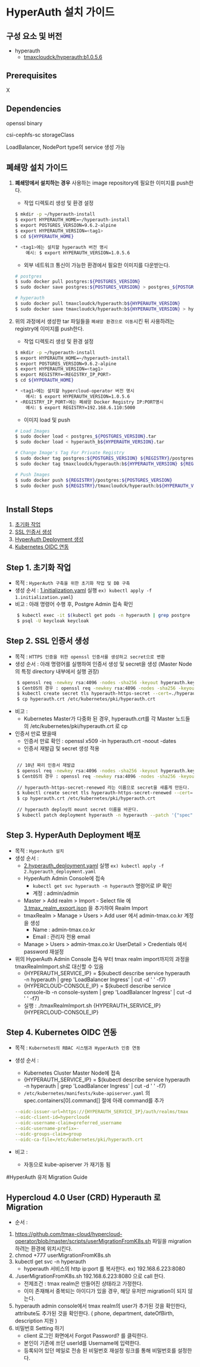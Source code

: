# HyperAuth 설치 가이드

## 구성 요소 및 버전
* hyperauth
    * [tmaxcloudck/hyperauth:b1.0.5.6](https://hub.docker.com/layers/tmaxcloudck/hyperauth/b1.0.5.6/images/sha256-88b9624ad4d060337868d3b5fa8a425358887e29f1152c9948952e2c78c1f6c1?context=explore)

## Prerequisites
X

## Dependencies
openssl binary

csi-cephfs-sc storageClass

LoadBalancer, NodePort type의 service 생성 가능

## 폐쇄망 설치 가이드
1. **폐쇄망에서 설치하는 경우** 사용하는 image repository에 필요한 이미지를 push한다. 

    * 작업 디렉토리 생성 및 환경 설정
    ```bash
	$ mkdir -p ~/hyperauth-install
	$ export HYPERAUTH_HOME=~/hyperauth-install
   $ export POSTGRES_VERSION=9.6.2-alpine
	$ export HYPERAUTH_VERSION=<tag1>
	$ cd ${HYPERAUTH_HOME}

	* <tag1>에는 설치할 hyperauth 버전 명시
		예시: $ export HYPERAUTH_VERSION=1.0.5.6
    ```
    * 외부 네트워크 통신이 가능한 환경에서 필요한 이미지를 다운받는다.
    ```bash
	# postgres
	$ sudo docker pull postgres:${POSTGRES_VERSION}
	$ sudo docker save postgres:${POSTGRES_VERSION} > postgres_${POSTGRES_VERSION}.tar

	# hyperauth
	$ sudo docker pull tmaxcloudck/hyperauth:b${HYPERAUTH_VERSION}
	$ sudo docker save tmaxcloudck/hyperauth:b${HYPERAUTH_VERSION} > hyperauth_b${HYPERAUTH_VERSION}.tar
    ```
  
2. 위의 과정에서 생성한 tar 파일들을 `폐쇄망 환경으로 이동`시킨 뒤 사용하려는 registry에 이미지를 push한다.
	* 작업 디렉토리 생성 및 환경 설정
    ```bash
	$ mkdir -p ~/hyperauth-install
	$ export HYPERAUTH_HOME=~/hyperauth-install
   $ export POSTGRES_VERSION=9.6.2-alpine
	$ export HYPERAUTH_VERSION=<tag1>
   $ export REGISTRY=<REGISTRY_IP_PORT>
	$ cd ${HYPERAUTH_HOME}

	* <tag1>에는 설치할 hypercloud-operator 버전 명시
		예시: $ export HYPERAUTH_VERSION=1.0.5.6
	* <REGISTRY_IP_PORT>에는 폐쇄망 Docker Registry IP:PORT명시
		예시: $ export REGISTRY=192.168.6.110:5000
	```
    * 이미지 load 및 push
    ```bash
    # Load Images
   $ sudo docker load < postgres_${POSTGRES_VERSION}.tar
   $ sudo docker load < hyperauth_b${HYPERAUTH_VERSION}.tar
    
    # Change Image's Tag For Private Registry
   $ sudo docker tag postgres:${POSTGRES_VERSION} ${REGISTRY}/postgres:${POSTGRES_VERSION}
	$ sudo docker tag tmaxcloudck/hyperauth:b${HYPERAUTH_VERSION} ${REGISTRY}/tmaxcloudck/hyperauth:b${HYPERAUTH_VERSION}
    
    # Push Images
	$ sudo docker push ${REGISTRY}/postgres:${POSTGRES_VERSION}
	$ sudo docker push ${REGISTRY}/tmaxcloudck/hyperauth:b${HYPERAUTH_VERSION}
    ```
    ```  

## Install Steps
1. [초기화 작업](https://github.com/tmax-cloud/hypercloud-install-guide/blob/4.1/HyperAuth/README.md#step-1-%EC%B4%88%EA%B8%B0%ED%99%94-%EC%9E%91%EC%97%85)
2. [SSL 인증서 생성](https://github.com/tmax-cloud/hypercloud-install-guide/blob/4.1/HyperAuth/README.md#step-2-ssl-%EC%9D%B8%EC%A6%9D%EC%84%9C-%EC%83%9D%EC%84%B1)
3. [HyperAuth Deployment 생성](https://github.com/tmax-cloud/hypercloud-install-guide/blob/4.1/HyperAuth/README.md#step-3-hyperauth-deployment-%EB%B0%B0%ED%8F%AC)
4. [Kubernetes OIDC 연동]()

## Step 1. 초기화 작업
* 목적 : `HyperAuth 구축을 위한 초기화 작업 및 DB 구축`
* 생성 순서 : [1.initialization.yaml](manifest/1.initialization.yaml) 실행 `ex) kubectl apply -f 1.initialization.yaml`)
* 비고 : 아래 명령어 수행 후, Postgre Admin 접속 확인
```bash
    $ kubectl exec -it $(kubectl get pods -n hyperauth | grep postgre | cut -d ' ' -f1) -n hyperauth -- bash
    $ psql -U keycloak keycloak
 ```

## Step 2. SSL 인증서 생성
* 목적 : `HTTPS 인증을 위한 openssl 인증서를 생성하고 secret으로 변환`
* 생성 순서 : 아래 명령어를 실행하여 인증서 생성 및 secret을 생성 (Master Node의 특정 directory 내부에서 실행 권장)
```bash
    $ openssl req -newkey rsa:4096 -nodes -sha256 -keyout hyperauth.key -x509 -subj "/C=KR/ST=Seoul/O=tmax/CN=$(kubectl describe service hyperauth -n hyperauth | grep 'LoadBalancer Ingress' | cut -d ' ' -f7)" -days 365 -config <(cat /etc/ssl/openssl.cnf <(printf "[v3_ca]\nsubjectAltName=IP:$(kubectl describe service hyperauth -n hyperauth | grep 'LoadBalancer Ingress' | cut -d ' ' -f7)")) -out hyperauth.crt
    $ CentOS의 경우 : openssl req -newkey rsa:4096 -nodes -sha256 -keyout hyperauth.key -x509 -subj "/C=KR/ST=Seoul/O=tmax/CN=$(kubectl describe service hyperauth -n hyperauth | grep 'LoadBalancer Ingress' | cut -d ' ' -f7)" -days 365 -config <(cat /etc/pki/tls/openssl.cnf <(printf "[v3_ca]\nsubjectAltName=IP:$(kubectl describe service hyperauth -n hyperauth | grep 'LoadBalancer Ingress' | cut -d ' ' -f7)")) -out hyperauth.crt
    $ kubectl create secret tls hyperauth-https-secret --cert=./hyperauth.crt --key=./hyperauth.key -n hyperauth
    $ cp hyperauth.crt /etc/kubernetes/pki/hyperauth.crt
```
* 비고 : 
    * Kubernetes Master가 다중화 된 경우, hyperauth.crt를 각 Master 노드들의 /etc/kubernetes/pki/hyperauth.crt 로 cp
* 인증서 만료 됐을때
    * 인증서 만료 확인 :  openssl x509 -in hyperauth.crt -noout -dates
    * 인증서 재발급 및 secret 생성 적용
```bash 
    
    // 10년 짜리 인증서 재발급
    $ openssl req -newkey rsa:4096 -nodes -sha256 -keyout hyperauth.key -x509 -subj "/C=KR/ST=Seoul/O=tmax/CN=$(kubectl describe service hyperauth -n hyperauth | grep 'LoadBalancer Ingress' | cut -d ' ' -f7)" -days 3650 -config <(cat /etc/ssl/openssl.cnf <(printf "[v3_ca]\nsubjectAltName=IP:$(kubectl describe service hyperauth -n hyperauth | grep 'LoadBalancer Ingress' | cut -d ' ' -f7)")) -out hyperauth.crt
    $ CentOS의 경우 : openssl req -newkey rsa:4096 -nodes -sha256 -keyout hyperauth.key -x509 -subj "/C=KR/ST=Seoul/O=tmax/CN=(kubectl describe service hyperauth -n hyperauth | grep 'LoadBalancer Ingress' | cut -d ' ' -f7)" -days 3650 -config <(cat /etc/pki/tls/openssl.cnf <(printf "[v3_ca]\nsubjectAltName=IP:$(kubectl describe service hyperauth -n hyperauth | grep 'LoadBalancer Ingress' | cut -d ' ' -f7)")) -out hyperauth.crt
   
    // hyperauth-https-secret-renewed 라는 이름으로 secret을 새롭게 만든다.
    $ kubectl create secret tls hyperauth-https-secret-renewed --cert=./hyperauth.crt --key=./hyperauth.key -n hyperauth
    $ cp hyperauth.crt /etc/kubernetes/pki/hyperauth.crt
    
    // hyperauth deploy의 mount secret 이름을 바꾼다.
    $ kubectl patch deployment hyperauth -n hyperauth --patch '{"spec":{"template":{"spec":{"volumes":[{"name":"ssl","secret":{"secretName":"hyperauth-https-secret-renewed"}}]}}}}'
``` 

## Step 3. HyperAuth Deployment 배포
* 목적 : `HyperAuth 설치`
* 생성 순서 :
    * [2.hyperauth_deployment.yaml](manifest/2.hyperauth_deployment.yaml) 실행 `ex) kubectl apply -f 2.hyperauth_deployment.yaml`
    * HyperAuth Admin Console에 접속
        * `kubectl get svc hyperauth -n hyperauth` 명령어로 IP 확인
        * 계정 : admin/admin
    * Master > Add realm > Import - Select file 에 [3.tmax_realm_export.json](manifest/3.tmax_realm_export.json) 을 추가하여 Realm Import
    * tmaxRealm > Manage > Users > Add user 에서 admin-tmax.co.kr 계정을 생성
        * Name : admin-tmax.co.kr
        * Email : 관리자 전용 email
    * Manage > Users > admin-tmax.co.kr UserDetail > Credentials 에서 password 재설정
 * 위의 HyperAuth Admin Console 접속 부터 tmax realm import까지의 과정을 tmaxRealmImport.sh로 대신할 수 있음 
    * {HYPERAUTH_SERVICE_IP} = $(kubectl describe service hyperauth -n hyperauth | grep 'LoadBalancer Ingress' | cut -d ' ' -f7)
    * {HYPERCLOUD-CONSOLE_IP} = $(kubectl describe service console-lb -n console-system | grep 'LoadBalancer Ingress' | cut -d
 ' ' -f7)
    * 실행 : ./tmaxRealmImport.sh {HYPERAUTH_SERVICE_IP} {HYPERCLOUD-CONSOLE_IP}

## Step 4. Kubernetes OIDC 연동
* 목적 : `Kubernetes의 RBAC 시스템과 HyperAuth 인증 연동`
* 생성 순서 :
    * Kubernetes Cluster Master Node에 접속
    * {HYPERAUTH_SERVICE_IP} = $(kubectl describe service hyperauth -n hyperauth | grep 'LoadBalancer Ingress' | cut -d ' ' -f7)
    * `/etc/kubernetes/manifests/kube-apiserver.yaml` 의 spec.containers[0].command[] 절에 아래 command를 추가
    
    ```yaml
    --oidc-issuer-url=https://{HYPERAUTH_SERVICE_IP}/auth/realms/tmax
    --oidc-client-id=hypercloud4
    --oidc-username-claim=preferred_username
    --oidc-username-prefix=-
    --oidc-groups-claim=group
    --oidc-ca-file=/etc/kubernetes/pki/hyperauth.crt
    ```
    
* 비고 :
    * 자동으로 kube-apiserver 가 재기동 됨
    
#HyperAuth 유저 Migration Guide
## Hypercloud 4.0 User (CRD) Hyperauth 로 Migration
* 순서 : 
1. https://github.com/tmax-cloud/hypercloud-operator/blob/master/scripts/userMigrationFromK8s.sh 파일을 migration하려는 환경에 위치시킨다.
2. chmod +777 userMigrationFromK8s.sh 
3. kubectl get svc -n hyperauth 
	* hyperauth 서비스의 http ip:port 를 복사한다. ex) 192.168.6.223:8080
4. ./userMigrationFromK8s.sh 192.168.6.223:8080 으로 call 한다.
	* 전제조건 : tmax realm은 만들어진 상태라고 가정한다.
	* 이미 존재해서 중복되는 아이디가 있을 경우, 해당 유저만 migration이 되지 않는다.
5. hyperauth admin console에서 tmax realm의 user가 추가된 것을 확인한다, attribute도 추가된 것을 확인한다. ( phone, department, dateOfBirth, description 지원 )
6. 비밀번호 Setting 하기
   	* client 로그인 화면에서 Forgot Password? 를 클릭한다.
	* 본인이 기존에 쓰던 userId를 Username에 입력한다.
	* 등록되어 있던 메일로 전송 된 비밀번호 재설정 링크를 통해 비밀번호를 설정한다.
